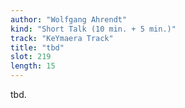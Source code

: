 ```yaml
---
author: "Wolfgang Ahrendt"
kind: "Short Talk (10 min. + 5 min.)"
track: "KeYmaera Track"
title: "tbd"
slot: 219
length: 15 
---
```


tbd.
